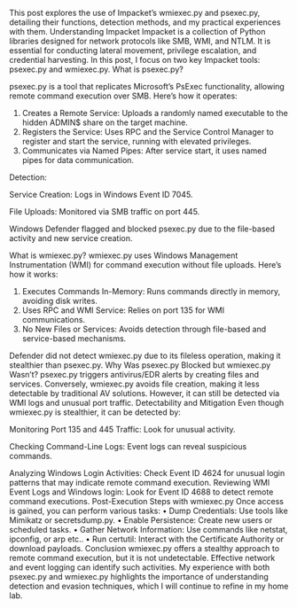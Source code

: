This post explores the use of Impacket’s wmiexec.py and psexec.py, detailing their functions, detection methods, and my practical experiences with them.
Understanding Impacket
Impacket is a collection of Python libraries designed for network protocols like SMB, WMI, and NTLM. It is essential for conducting lateral movement, privilege escalation, and credential harvesting. In this post, I focus on two key Impacket tools: psexec.py and wmiexec.py.
What is psexec.py?


 
psexec.py is a tool that replicates Microsoft’s PsExec functionality, allowing remote command execution over SMB. Here’s how it operates:
1.	Creates a Remote Service: Uploads a randomly named executable to the hidden ADMIN$ share on the target machine.
2.	Registers the Service: Uses RPC and the Service Control Manager to register and start the service, running with elevated privileges.
3.	Communicates via Named Pipes: After service start, it uses named pipes for data communication.










Detection:

 

 
Service Creation: Logs in Windows Event ID 7045.


 
File Uploads: Monitored via SMB traffic on port 445.


 
Windows Defender flagged and blocked psexec.py due to the file-based activity and new service creation.

What is wmiexec.py?
wmiexec.py uses Windows Management Instrumentation (WMI) for command execution without file uploads. Here’s how it works:
1.	Executes Commands In-Memory: Runs commands directly in memory, avoiding disk writes.
2.	Uses RPC and WMI Service: Relies on port 135 for WMI communications.
3.	No New Files or Services: Avoids detection through file-based and service-based mechanisms.

 

Defender did not detect wmiexec.py due to its fileless operation, making it stealthier than psexec.py.
Why Was psexec.py Blocked but wmiexec.py Wasn’t?
psexec.py triggers antivirus/EDR alerts by creating files and services. Conversely, wmiexec.py avoids file creation, making it less detectable by traditional AV solutions. However, it can still be detected via WMI logs and unusual port traffic.
Detectability and Mitigation
Even though wmiexec.py is stealthier, it can be detected by:


 
Monitoring Port 135 and 445 Traffic: Look for unusual activity.


 
Checking Command-Line Logs: Event logs can reveal suspicious commands.



 
Analyzing Windows Login Activities: Check Event ID 4624 for unusual login patterns that may indicate remote command execution.
Reviewing WMI Event Logs and Windows login: Look for Event ID 4688 to detect remote command executions.
Post-Execution Steps with wmiexec.py
Once access is gained, you can perform various tasks:
•	Dump Credentials: Use tools like Mimikatz or secretsdump.py.
•	Enable Persistence: Create new users or scheduled tasks.
•	Gather Network Information: Use commands like netstat, ipconfig, or arp etc..
•	Run certutil: Interact with the Certificate Authority or download payloads.
Conclusion
wmiexec.py offers a stealthy approach to remote command execution, but it is not undetectable. Effective network and event logging can identify such activities. My experience with both psexec.py and wmiexec.py highlights the importance of understanding detection and evasion techniques, which I will continue to refine in my home lab.

